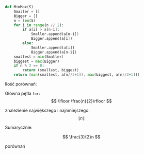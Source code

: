 ```python
def MinMax(S)
	Smaller = []
	Bigger = []
	n = len(S)
	for i in range(n // 2):
		if a[i] > a[n-i]:
			Smaller.append(a[n-i])
			Bigger.append(a[i])
		else:
			Smaller.append(a[i])
			Bigger.append(a[n-i])
	smallest = min(Smaller)
	biggest = max(Bigger)
	if n % 2 == 0:
		return (smallest, biggest)
	return (min(smallest, a[n//2+1]), max(biggest, a[n//2+1]))
```

Ilość porównań:

Główna pętla `for`:
$$
\lfloor \frac{n}{2}\rfloor
$$

znalezienie największego i najmniejszego:
$$
\lfloor n\rfloor
$$

Sumarycznie:

$$
\frac{3}{2}n
$$

porównań